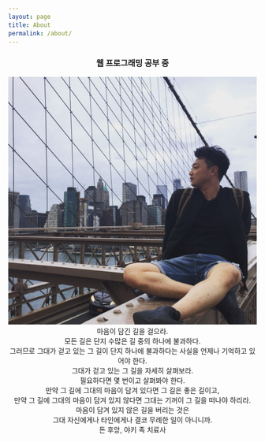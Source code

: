 ```yaml
---
layout: page
title: About
permalink: /about/
---
```


<center><h3>웹 프로그래밍 공부 중</h3></center>

<img src="/images/IMG_2954.JPG" class="profile">



<center>마음이 담긴 길을 걸으라.

<center>모든 길은 단지 수많은 길 중의 하나에 불과하다.

<center>그러므로 그대가 걷고 있는 그 길이 단지 하나에 불과하다는 사실을 언제나 기억하고 있어야 한다.

<center>그대가 걷고 있는 그 길을 자세히 살펴보라.

<center>필요하다면 몇 번이고 살펴봐야 한다.

<center>만약 그 길에 그대의 마음이 담겨 있다면 그 길은 좋은 길이고,

<center>만약 그 길에 그대의 마음이 담겨 있지 않다면 그대는 기꺼이 그 길을 떠나야 하리라.

<center>마음이 담겨 있지 않은 길을 버리는 것은

<center>그대 자신에게나 타인에게나 결코 무례한 일이 아니니까.

<center>돈 후앙, 야키 족 치료사